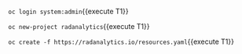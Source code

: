 

`oc login system:admin`{{execute T1}}

`oc new-project radanalytics`{{execute T1}}

`oc create -f https://radanalytics.io/resources.yaml`{{execute T1}}